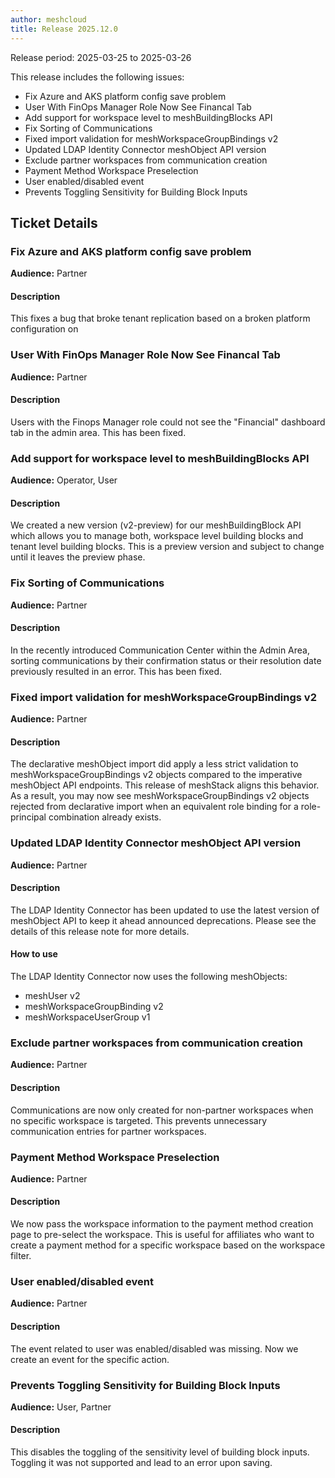 ```yaml
---
author: meshcloud
title: Release 2025.12.0
---
```


Release period: 2025-03-25 to 2025-03-26

This release includes the following issues:
* Fix Azure and AKS platform config save problem
* User With FinOps Manager Role Now See Financal Tab
* Add support for workspace level to meshBuildingBlocks API
* Fix Sorting of Communications
* Fixed import validation for meshWorkspaceGroupBindings v2
* Updated LDAP Identity Connector meshObject API version
* Exclude partner workspaces from communication creation
* Payment Method Workspace Preselection
* User enabled/disabled event
* Prevents Toggling Sensitivity for Building Block Inputs
<!--truncate-->

## Ticket Details
### Fix Azure and AKS platform config save problem
**Audience:** Partner<br>

#### Description
This fixes a bug that broke tenant replication based on a 
broken platform configuration on

### User With FinOps Manager Role Now See Financal Tab
**Audience:** Partner<br>

#### Description
Users with the Finops Manager role could not see the "Financial" dashboard tab in the admin area.
This has been fixed.

### Add support for workspace level to meshBuildingBlocks API
**Audience:** Operator, User<br>

#### Description
We created a new version (v2-preview) for our meshBuildingBlock API which allows
you to manage both, workspace level building blocks and tenant level building blocks.
This is a preview version and subject to change until it leaves the preview phase.

### Fix Sorting of Communications
**Audience:** Partner<br>

#### Description
In the recently introduced Communication Center within the Admin Area,
sorting communications by their confirmation status or their resolution date
previously resulted in an error. This has been fixed.

### Fixed import validation for meshWorkspaceGroupBindings v2
**Audience:** Partner<br>

#### Description
The declarative meshObject import did apply a less strict validation to
meshWorkspaceGroupBindings v2 objects compared to the imperative meshObject API endpoints.
This release of meshStack aligns this behavior. As a result, you may now see
meshWorkspaceGroupBindings v2 objects rejected from declarative import when an equivalent
role binding for a role-principal combination already exists.

### Updated LDAP Identity Connector meshObject API version
**Audience:** Partner<br>

#### Description
The LDAP Identity Connector has been updated to use the latest version of 
meshObject API to keep it ahead announced deprecations. Please see the details of this release note for more details.

#### How to use
The LDAP Identity Connector now uses the following meshObjects:
- meshUser v2
- meshWorkspaceGroupBinding v2 
- meshWorkspaceUserGroup v1

### Exclude partner workspaces from communication creation
**Audience:** Partner<br>

#### Description
Communications are now only created for non-partner workspaces when no specific workspace is targeted. This prevents unnecessary communication entries for partner workspaces.

### Payment Method Workspace Preselection
**Audience:** Partner<br>

#### Description
We now pass the workspace information to the payment 
method creation page to pre-select the workspace. 
This is useful for affiliates who want to create a 
payment method for a specific workspace based on the 
workspace filter.

### User enabled/disabled event
**Audience:** Partner<br>

#### Description
The event related to user was enabled/disabled was missing. Now 
we create an event for the specific action.

### Prevents Toggling Sensitivity for Building Block Inputs
**Audience:** User, Partner<br>

#### Description
This disables the toggling of the sensitivity level of building block inputs.
Toggling it was not supported and lead to an error upon saving.

